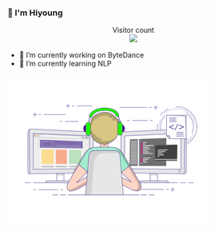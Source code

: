 ###  👋 I'm Hiyoung
 
 <p align="center">
  Visitor count<br>
  <img src="https://profile-counter.glitch.me/hiyoung123/count.svg" />
 
  - 🔭 I’m currently working on ByteDance
  - 🌱 I’m currently learning NLP


  <img src="https://raw.githubusercontent.com/devSouvik/devSouvik/master/gif3.gif" width="400">
</p>
<!--

<p align="center">
  
[![Top Langs](https://github-readme-stats.vercel.app/api/top-langs/?username=hiyoung123&layout=compact)](https://github.com/hiyoung123/github-readme-stats)
[![Hiyoung's GitHub stats](https://github-readme-stats.vercel.app/api?username=hiyoung123&show_icons=true&hide=contribs)](https://github.com/hiyoung123/github-readme-stats)

</p>  
-->
<!--
**hiyoung123/hiyoung123** is a ✨ _special_ ✨ repository because its `README.md` (this file) appears on your GitHub profile.

Here are some ideas to get you started:

- 🔭 I’m currently working on ...
- 🌱 I’m currently learning ...
- 👯 I’m looking to collaborate on ...
- 🤔 I’m looking for help with ...
- 💬 Ask me about ...
- 📫 How to reach me: ...
- 😄 Pronouns: ...
- ⚡ Fun fact: ...
-->
